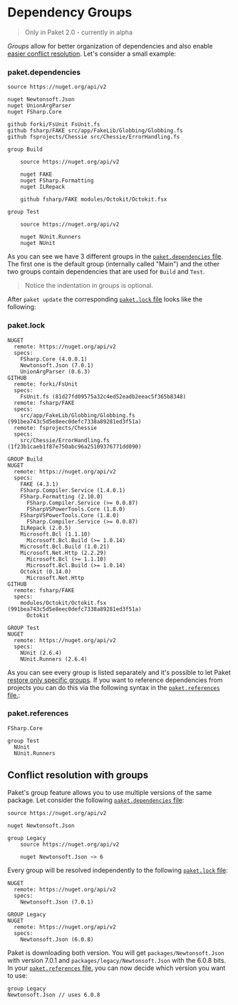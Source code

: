 # Dependency Groups

<blockquote>Only in Paket 2.0 - currently in alpha</blockquote>

*Groups* allow for better organization of dependencies and also enable [easier conflict resolution](groups.html#Conflict-resolution-with-groups).
Let's consider a small example:

### paket.dependencies

    source https://nuget.org/api/v2
    
    nuget Newtonsoft.Json
    nuget UnionArgParser
    nuget FSharp.Core
    
    github forki/FsUnit FsUnit.fs
    github fsharp/FAKE src/app/FakeLib/Globbing/Globbing.fs
    github fsprojects/Chessie src/Chessie/ErrorHandling.fs
    
    group Build

        source https://nuget.org/api/v2
    
        nuget FAKE
        nuget FSharp.Formatting
        nuget ILRepack
    
        github fsharp/FAKE modules/Octokit/Octokit.fsx
    
    group Test

        source https://nuget.org/api/v2
    
        nuget NUnit.Runners
        nuget NUnit

As you can see we have 3 different groups in the [`paket.dependencies` file](dependencies-file.html).
The first one is the default group (internally called "Main") and the other two groups contain dependencies that are used for `Build` and `Test`.

<blockquote>Notice the indentation in groups is optional.</blockquote>

After `paket update` the corresponding [`paket.lock` file](lock-file.html) looks like the following: 

### paket.lock

    NUGET
      remote: https://nuget.org/api/v2
      specs:
        FSharp.Core (4.0.0.1)
        Newtonsoft.Json (7.0.1)
        UnionArgParser (0.6.3)
    GITHUB
      remote: forki/FsUnit
      specs:
        FsUnit.fs (81d27fd09575a32c4ed52eadb2eeac5f365b8348)
      remote: fsharp/FAKE
      specs:
        src/app/FakeLib/Globbing/Globbing.fs (991bea743c5d5e8eec0defc7338a89281ed3f51a)
      remote: fsprojects/Chessie
      specs:
        src/Chessie/ErrorHandling.fs (1f23b1caeb1f87e750abc96a25109376771dd090)

    GROUP Build
    NUGET
      remote: https://nuget.org/api/v2
      specs:
        FAKE (4.3.1)
        FSharp.Compiler.Service (1.4.0.1)
        FSharp.Formatting (2.10.0)
          FSharp.Compiler.Service (>= 0.0.87)
          FSharpVSPowerTools.Core (1.8.0)
        FSharpVSPowerTools.Core (1.8.0)
          FSharp.Compiler.Service (>= 0.0.87)
        ILRepack (2.0.5)
        Microsoft.Bcl (1.1.10)
          Microsoft.Bcl.Build (>= 1.0.14)
        Microsoft.Bcl.Build (1.0.21)
        Microsoft.Net.Http (2.2.29)
          Microsoft.Bcl (>= 1.1.10)
          Microsoft.Bcl.Build (>= 1.0.14)
        Octokit (0.14.0)
          Microsoft.Net.Http
    GITHUB
      remote: fsharp/FAKE
      specs:
        modules/Octokit/Octokit.fsx (991bea743c5d5e8eec0defc7338a89281ed3f51a)
          Octokit

    GROUP Test
    NUGET
      remote: https://nuget.org/api/v2
      specs:
        NUnit (2.6.4)
        NUnit.Runners (2.6.4)
        
As you can see every group is listed separately and it's possible to let Paket [restore only specific groups](paket-restore.html).
If you want to reference dependencies from projects you can do this via the following syntax in the [`paket.references` file.](references-files.html):

### paket.references

    FSharp.Core
    
    group Test
      NUnit
      NUnit.Runners

## Conflict resolution with groups

Paket's group feature allows you to use multiple versions of the same package. Let consider the following [`paket.dependencies` file](dependencies-file.html):

    source https://nuget.org/api/v2
    
    nuget Newtonsoft.Json
    
    group Legacy
        source https://nuget.org/api/v2
    
        nuget Newtonsoft.Json ~> 6

Every group will be resolved independently to the following [`paket.lock` file](lock-file.html):

    NUGET
      remote: https://nuget.org/api/v2
      specs:
        Newtonsoft.Json (7.0.1)
    
    GROUP Legacy
    NUGET
      remote: https://nuget.org/api/v2
      specs:
        Newtonsoft.Json (6.0.8)
        
Paket is downloading both version. You will get `packages/Newtonsoft.Json` with version 7.0.1 and `packages/legacy/Newtonsoft.Json` with the 6.0.8 bits.
In your  [`paket.references` file.](references-files.html) you can now decide which version you want to use:

    group Legacy
    Newtonsoft.Json // uses 6.0.8